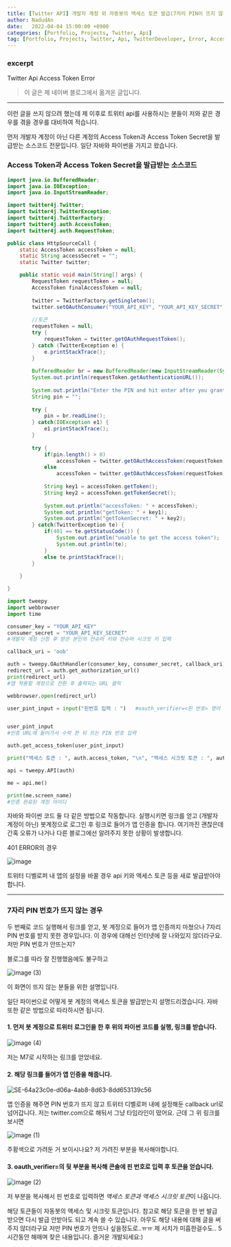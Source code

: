 ```yaml
---
title: [Twitter API] 개발자 계정 외 자동봇의 액세스 토큰 발급(7자리 PIN이 뜨지 않는 경우)
author: NadudAn
date:   2022-04-04 15:00:00 +0900
categories: [Portfolio, Projects, Twitter, Api]
tag: [Portfolio, Projects, Twitter, Api, TwitterDeveloper, Error, AccessToken]
---
```


### excerpt

Twitter Api Access Token Error


> 이 글은 제 네이버 블로그에서 옮겨온 글입니다.

<hr>

이런 글을 쓰지 않으려 했는데 제 이후로 트위터 api를 사용하시는 분들이 저와 같은 경우를 겪을 경우를 대비하여 적습니다.

먼저 개발자 계정이 아닌 다른 계정의 Access Token과 Access Token Secret을 발급받는 소스코드 전문입니다. 일단 자바와 파이썬을 가지고 왔습니다.

### Access Token과 Access Token Secret을 발급받는 소스코드

```JAVA
import java.io.BufferedReader;
import java.io.IOException;
import java.io.InputStreamReader;

import twitter4j.Twitter;
import twitter4j.TwitterException;
import twitter4j.TwitterFactory;
import twitter4j.auth.AccessToken;
import twitter4j.auth.RequestToken;

public class HttpSourceCall {
	static AccessToken accessToken = null;
	static String accessSecret = "";
	static Twitter twitter;

	public static void main(String[] args) {
		RequestToken requestToken = null;
		AccessToken finalAccessToken = null;
		
		twitter = TwitterFactory.getSingleton();
		twitter.setOAuthConsumer("YOUR_API_KEY", "YOUR_API_KEY_SECRET");
		
		//토큰
		requestToken = null;
		try {
			requestToken = twitter.getOAuthRequestToken();
		} catch (TwitterException e) {
			e.printStackTrace();
		}
		
		BufferedReader br = new BufferedReader(new InputStreamReader(System.in));
		System.out.println(requestToken.getAuthenticationURL());
		
		System.out.println("Enter the PIN and hit enter after you granted access");
		String pin = "";
		
		try {
			pin = br.readLine();
		} catch(IOException e1) {
			e1.printStackTrace();
		}
		
		try {
			if(pin.length() > 0) 
				accessToken = twitter.getOAuthAccessToken(requestToken, pin);
			else
				accessToken = twitter.getOAuthAccessToken(requestToken);
			
			String key1 = accessToken.getToken();
			String key2 = accessToken.getTokenSecret();
			
			System.out.println("accessToken: " + accessToken);
			System.out.println("getToken: " + key1);
			System.out.println("getTokenSecret: " + key2);
		} catch(TwitterException te) {
			if(401 == te.getStatusCode()) {
				System.out.println("unable to get the access token");
				System.out.println(te);
			}
			else te.printStackTrace();
		}
		
	}

}
```

```Python
import tweepy
import webbrowser
import time

consumer_key = "YOUR_API_KEY"
consumer_secret = "YOUR_API_KEY_SECRET"
#개발자 계정 신청 후 받은 본인의 컨슈머 키와 컨슈머 시크릿 키 입력

callback_uri = 'oob'

auth = tweepy.OAuthHandler(consumer_key, consumer_secret, callback_uri)
redirect_url = auth.get_authorization_url()
print(redirect_url)
#앱 적용할 계정으로 전환 후 출력되는 URL 클릭

webbrowser.open(redirect_url)

user_pint_input = input("핀번호 입력 : ")   #oauth_verifier=<핀 번호> 영어 섞여잇어도 ㄱㅊ은듯?


user_pint_input
#인증 URL에 들어가서 수락 한 뒤 뜨는 PIN 번호 입력

auth.get_access_token(user_pint_input)

print("액세스 토큰 : ", auth.access_token, "\n", "액세스 시크릿 토큰 : ", auth.access_token_secret)

api = tweepy.API(auth)

me = api.me()

print(me.screen_name)
#인증 완료된 계정 아이디
```

자바와 파이썬 코드 둘 다 같은 방법으로 작동합니다.
실행시키면 링크를 얻고 (개발자 계정이 아닌) 봇계정으로 로그인 후 링크로 들어가 앱 인증을 합니다.
여기까진 괜찮은데 간혹 오류가 나거나 다른 블로그에선 알려주지 못한 상황이 발생합니다.

401 ERROR의 경우 

![image](https://user-images.githubusercontent.com/84761609/169577477-31579d4c-a3bd-482d-bc57-94475788be99.png)

트위터 디벨로퍼 내 앱의 설정을 바꿀 경우 api 키와 액세스 토큰 등을 새로 발급받아야 합니다. 

<hr>

### 7자리 PIN 번호가 뜨지 않는 경우

두 번째로 코드 실행해서 링크를 얻고, 봇 계정으로 들어가 앱 인증까지 마쳤으나 7자리 PIN 번호를 받지 못한 경우입니다.
이 경우에 대해선 인터넷에 잘 나와있지 않더라구요. 저만 PIN 번호가 안뜨는지?

블로그를 따라 잘 진행했음에도 불구하고

![image (3)](https://user-images.githubusercontent.com/84761609/169577923-685d2f6f-e5e9-4a2d-9c0c-348d2b5da025.png)

이 화면이 뜨지 않는 분들을 위한 설명입니다.

일단 파이썬으로 어떻게 봇 계정의 액세스 토큰을 발급받는지 설명드리겠습니다. 자바 또한 같은 방법으로 따라하시면 됩니다.


#### 1. 먼저 봇 계정으로 트위터 로그인을 한 후 위의 파이썬 코드를 실행, 링크를 받습니다.

![image (4)](https://user-images.githubusercontent.com/84761609/169578157-a548e8eb-91ab-4a97-a22a-04adfe9ac764.png)

저는 M7로 시작하는 링크를 얻었네요.

#### 2. 해당 링크를 들어가 앱 인증을 해줍니다.

![SE-64a23c0e-d06a-4ab8-8d63-8dd653139c56](https://user-images.githubusercontent.com/84761609/169577505-9493044a-aa47-4954-bc44-a5542966e907.png)

앱 인증을 해주면 PIN 번호가 뜨지 않고 트위터 디벨로퍼 내에 설정해둔 callback url로 넘어갑니다. 
저는 twitter.com으로 해둬서 그냥 타임라인이 떴어요.
근데 그 위 링크를 보시면

![image (1)](https://user-images.githubusercontent.com/84761609/169577549-7cc5fac8-20f0-4a5c-9f45-1a56c85b2da4.png)

주황색으로 가려둔 거 보이시나요? 저 가려진 부분을 복사해야합니다.

#### 3. oauth_verifier=의 뒷 부분을 복사해 콘솔에 핀 번호로 입력 후 토큰을 얻습니다.

![image (2)](https://user-images.githubusercontent.com/84761609/169577518-7f570124-c2ef-438a-8131-009d1fec79ff.png)


저 부분을 복사해서 핀 번호로 입력하면 *액세스 토큰과 액세스 시크릿 토큰*이 나옵니다.

해당 토큰들이 자동봇의 액세스 및 시크릿 토큰입니다.
참고로 해당 토큰을 한 번 발급 받으면 다시 발급 안받아도 되고 계속 쓸 수 있습니다.
아무도 해당 내용에 대해 글을 써주지 않더라구요 저만 PIN 번호가 안뜨나 싶을정도로..ㅠㅠ
제 서치가 미흡한걸수도.. 5시간동안 해매며 찾은 내용입니다. 즐거운 개발되세요:)
